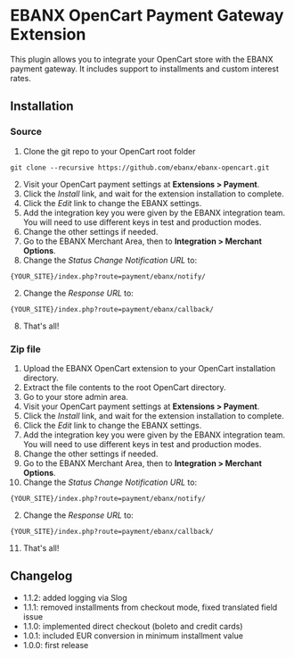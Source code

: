 # EBANX OpenCart Payment Gateway Extension

This plugin allows you to integrate your OpenCart store with the EBANX payment gateway.
It includes support to installments and custom interest rates.

## Installation
### Source
1. Clone the git repo to your OpenCart root folder
```
git clone --recursive https://github.com/ebanx/ebanx-opencart.git
```
2. Visit your OpenCart payment settings at **Extensions > Payment**.
3. Click the _Install_ link, and wait for the extension installation to complete.
4. Click the _Edit_ link to change the EBANX settings.
5. Add the integration key you were given by the EBANX integration team. You will need to use different keys in test and production modes.
6. Change the other settings if needed.
7. Go to the EBANX Merchant Area, then to **Integration > Merchant Options**.
  1. Change the _Status Change Notification URL_ to:
```
{YOUR_SITE}/index.php?route=payment/ebanx/notify/
```
  2. Change the _Response URL_ to:
```
{YOUR_SITE}/index.php?route=payment/ebanx/callback/
```
8. That's all!

### Zip file
1. Upload the EBANX OpenCart extension to your OpenCart installation directory.
2. Extract the file contents to the root OpenCart directory.
3. Go to your store admin area.
5. Visit your OpenCart payment settings at **Extensions > Payment**.
6. Click the _Install_ link, and wait for the extension installation to complete.
7. Click the _Edit_ link to change the EBANX settings.
8. Add the integration key you were given by the EBANX integration team. You will need to use different keys in test and production modes.
9. Change the other settings if needed.
10. Go to the EBANX Merchant Area, then to **Integration > Merchant Options**.
  1. Change the _Status Change Notification URL_ to:
```
{YOUR_SITE}/index.php?route=payment/ebanx/notify/
```
  2. Change the _Response URL_ to:
```
{YOUR_SITE}/index.php?route=payment/ebanx/callback/
```
11. That's all!

## Changelog
* 1.1.2: added logging via Slog
* 1.1.1: removed installments from checkout mode, fixed translated field issue
* 1.1.0: implemented direct checkout (boleto and credit cards)
* 1.0.1: included EUR conversion in minimum installment value
* 1.0.0: first release
